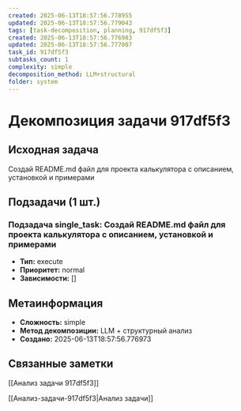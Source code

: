 ```yaml
---
created: 2025-06-13T18:57:56.778955
updated: 2025-06-13T18:57:56.779043
tags: [task-decomposition, planning, 917df5f3]
created: 2025-06-13T18:57:56.776983
updated: 2025-06-13T18:57:56.777007
task_id: 917df5f3
subtasks_count: 1
complexity: simple
decomposition_method: LLM+structural
folder: system
---
```


# Декомпозиция задачи 917df5f3

## Исходная задача
Создай README.md файл для проекта калькулятора с описанием, установкой и примерами

## Подзадачи (1 шт.)

### Подзадача single_task: Создай README.md файл для проекта калькулятора с описанием, установкой и примерами
- **Тип:** execute
- **Приоритет:** normal
- **Зависимости:** []


## Метаинформация
- **Сложность:** simple
- **Метод декомпозиции:** LLM + структурный анализ
- **Создано:** 2025-06-13T18:57:56.776973

## Связанные заметки
[[Анализ задачи 917df5f3]]

[[Анализ-задачи-917df5f3|Анализ задачи]]